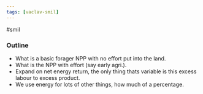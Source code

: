 ```yaml
---
tags: [vaclav-smil]
---
```

#smil

### Outline

- What is a basic forager NPP with no effort put into the land.
- What is the NPP with effort (say early agri.).
- Expand on net energy return, the only thing thats variable is this excess labour to excess product.
- We use energy for lots of other things, how much of a percentage.
